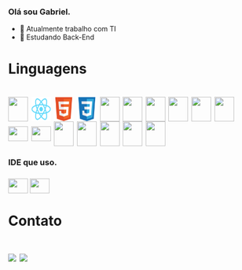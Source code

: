 ### Olá sou Gabriel.

- 🔭 Atualmente trabalho com TI 
- 🌱  Estudando Back-End 
<div style="display: inline_block">
    <h1> Linguagens <h1>
    <img align="center" height="50" width="40" src="https://cdn.jsdelivr.net/gh/devicons/devicon/icons/javascript/javascript-original.svg" />
    <img align="center" height="50" width="40" src="https://raw.githubusercontent.com/devicons/devicon/master/icons/react/react-original.svg">
    <img align="center" height="50" width="40" src="https://raw.githubusercontent.com/devicons/devicon/master/icons/html5/html5-original.svg">
    <img align="center" height="50" width="40" src="https://raw.githubusercontent.com/devicons/devicon/master/icons/css3/css3-original.svg">
    <img align="center" height="50" width="40" src="https://cdn.jsdelivr.net/gh/devicons/devicon/icons/angularjs/angularjs-original.svg" />
    <img align="center" height="50" width="40" src="https://cdn.jsdelivr.net/gh/devicons/devicon/icons/django/django-plain.svg" />
    <img align="center" height="50" width="40" src="https://cdn.jsdelivr.net/gh/devicons/devicon/icons/go/go-original-wordmark.svg" />
    <img align="center" height="50" width="40" src="https://cdn.jsdelivr.net/gh/devicons/devicon/icons/mysql/mysql-plain-wordmark.svg" />
    <img align="center" height="50" width="40" src="https://cdn.jsdelivr.net/gh/devicons/devicon/icons/nodejs/nodejs-original-wordmark.svg" />
    <img align="center" height="50" width="40" src="https://cdn.jsdelivr.net/gh/devicons/devicon/icons/postgresql/postgresql-plain-wordmark.svg" />
    <img align="center" height="30" width="40" src="https://cdn.jsdelivr.net/gh/devicons/devicon/icons/python/python-original.svg" />
    <img align="center" height="30" width="40" src="https://cdn.jsdelivr.net/gh/devicons/devicon/icons/vuejs/vuejs-plain-wordmark.svg" />
    <img align="center" height="50" width="40" src="https://cdn.jsdelivr.net/gh/devicons/devicon/icons/java/java-original-wordmark.svg" />  
    <img align="center" height="50" width="40" src="https://cdn.jsdelivr.net/gh/devicons/devicon/icons/typescript/typescript-original.svg" />
    <img align="center" height="50" width="40" src="https://cdn.jsdelivr.net/gh/devicons/devicon/icons/express/express-original-wordmark.svg" />
    <img align="center" height="50" width="40" src="https://cdn.jsdelivr.net/gh/devicons/devicon/icons/jest/jest-plain.svg" />
    <img align="center" height="50" width="40" src="https://cdn.jsdelivr.net/gh/devicons/devicon/icons/sqlite/sqlite-original-wordmark.svg" />


    

</div>
<div>
    <h3> IDE que uso. <h3>
        <img align="center" height="30" width="40" src="https://cdn.jsdelivr.net/gh/devicons/devicon/icons/vscode/vscode-original-wordmark.svg" />
        <img align="center" height="30" width="40" src="https://cdn.jsdelivr.net/gh/devicons/devicon/icons/intellij/intellij-plain.svg" />
</div>
<div>
    <h1> Contato <h1>
    <a href="https://www.linkedin.com/in/gabriel-demesio-2b0517222/" target="_blank"><img src="https://img.shields.io/badge/-LinkedIn-%230077B5?style=for-the-badge&logo=linkedin&logoColor=white" target="_blank"></a> 
     <a href = "mailto:gabrieldemesio01@gmail.com"><img src="https://img.shields.io/badge/-Gmail-%23333?style=for-the-badge&logo=gmail&logoColor=white" target="_blank"></a>
</div> 

